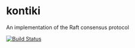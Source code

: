 kontiki
=======

An implementation of the Raft consensus protocol

[![Build Status](https://travis-ci.org/NicolasT/kontiki.png?branch=master)](https://travis-ci.org/NicolasT/kontiki)
